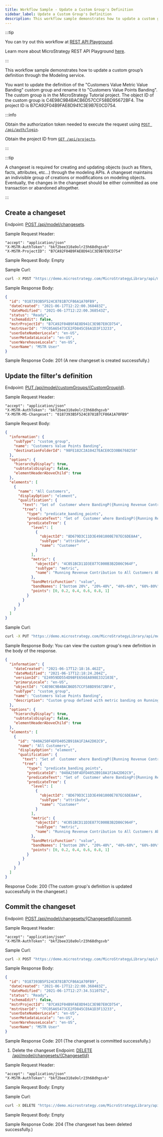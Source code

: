 ```yaml
---
title: Workflow Sample - Update a Custom Group's Definition
sidebar_label: Update a Custom Group's Definition
description: This workflow sample demonstrates how to update a custom group’s definition through the Modeling service.
---
```


:::tip

You can try out this workflow at [REST API Playground](https://www.postman.com/microstrategysdk/workspace/microstrategy-rest-api/folder/16131298-3c57732e-0689-406a-a6ad-c73ece5960c2?ctx=documentation).

Learn more about MicroStrategy REST API Playground [here](/docs/getting-started/playground.md).

:::

This workflow sample demonstrates how to update a custom group’s definition through the Modeling service.

You want to update the definition of the "Customers Value Metric Value Banding" custom group and rename it to "Customers Value Points Banding". The custom group is in the MicroStrategy Tutorial project. The object ID of the custom group is C4E98C9B4BACB6D57CCF58BD95672BF4. The project ID is B7CA92F04B9FAE8D941C3E9B7E0CD754.

:::info

Obtain the authorization token needed to execute the request using [`POST /api/auth/login`](https://demo.microstrategy.com/MicroStrategyLibrary/api-docs/index.html#/Authentication/postLogin).

Obtain the project ID from [`GET /api/projects`](https://demo.microstrategy.com/MicroStrategyLibrary/api-docs/index.html#/Projects/getProjects_1).

:::

:::tip

A changeset is required for creating and updating objects (such as filters, facts, attributes, etc...) through the modeling APIs. A changeset maintains an indivisible group of creations or modifications on modeling objects. Eventually, the changes in the changeset should be either committed as one transaction or abandoned altogether.

:::

## Create a changeset

Endpoint: [POST /api/model/changesets](https://demo.microstrategy.com/MicroStrategyLibrary/api-docs/index.html#/Changesets/ms-createChangeset).

Sample Request Header:

```http
"accept": "application/json"
"X-MSTR-AuthToken": "bkf2bee310a9olr23h68dhgsvb"
"X-MSTR-ProjectID": "B7CA92F04B9FAE8D941C3E9B7E0CD754"
```

Sample Request Body: Empty

Sample Curl:

```bash
curl -X POST "https://demo.microstrategy.com/MicroStrategyLibrary/api/model/changesets" -H "accept: application/json" -H "X-MSTR-AuthToken: bkf2bee310a9olr23h68dhgsvb" -H "X-MSTR-ProjectID: B7CA92F04B9FAE8D941C3E9B7E0CD754"
```

Sample Response Body:

```json
{
  "id": "0187393B5F524C8781B7CF86A1A70FB9",
  "dateCreated": "2021-06-17T12:22:00.368483Z",
  "dateModified": "2021-06-17T12:22:00.368543Z",
  "status": "Ready",
  "schemaEdit": false,
  "mstrProjectId": "B7CA92F04B9FAE8D941C3E9B7E0CD754",
  "mstrUserId": "7FC05A65473CE2FD845CE6A1D3F13233",
  "userDateNumberLocale": "en-US",
  "userMetadataLocale": "en-US",
  "userWarehouseLocale": "en-US",
  "userName": "MSTR User"
}
```

Sample Response Code: 201 (A new changeset is created successfully.)

## Update the filter's definition

Endpoint: [PUT /api/model/customGroups/{CustomGroupId}](https://demo.microstrategy.com/MicroStrategyLibrary/api-docs/index.html#/Custom%20Groups/ms-putFilter).

Sample Request Header:

```http
"accept": "application/json"
"X-MSTR-AuthToken": "bkf2bee310a9olr23h68dhgsvb"
"X-MSTR-MS-Changeset": "0187393B5F524C8781B7CF86A1A70FB9"
```

Sample Request Body:

```json
{
  "information": {
    "subType": "custom_group",
    "name": "Customers Value Points Banding",
    "destinationFolderId": "98FE182C2A10427EACE0CD30B6768258"
  },
  "options": {
    "hierarchyDisplay": true,
    "subtotalsDisplay": false,
    "elementHeaderAboveChild": true
  },
  "elements": [
    {
      "name": "All Customers",
      "displayOption": "element",
      "qualification": {
        "text": "Set of  Customer where BandingP({Running Revenue Contribution to All Customers Abs.},0,0.2,0.4,0.6,0.8,1)",
        "tree": {
          "type": "predicate_banding_points",
          "predicateText": "Set of  Customer where BandingP({Running Revenue Contribution to All Customers Abs.},0,0.2,0.4,0.6,0.8,1)",
          "predicateTree": {
            "level": [
              {
                "objectId": "8D679D3C11D3E4981000E787EC6DE8A4",
                "subType": "attribute",
                "name": "Customer"
              }
            ],
            "metric": {
              "objectId": "4C051BCD11D3E877C000B3B2D86C964F",
              "subType": "metric",
              "name": "Running Revenue Contribution to All Customers Abs."
            },
            "bandMetricFunction": "value",
            "bandNames": ["bottom 20%", "20%-40%", "40%-60%", "60%-80%", "Top 20%"],
            "points": [0, 0.2, 0.4, 0.6, 0.8, 1]
          }
        }
      }
    }
  ]
}
```

Sample Curl:

```bash
curl -X PUT "https://demo.microstrategy.com/MicroStrategyLibrary/api/model/customGroups/C4E98C9B4BACB6D57CCF58BD95672BF4" -H "accept: application/json" -H "X-MSTR-AuthToken: bkf2bee310a9olr23h68dhgsvb" -H "X-MSTR-MS-Changeset: 0187393B5F524C8781B7CF86A1A70FB9" -H "Content-Type: application/json" -d "{\"information\":{\"name\":\"Customers Value Points Banding\"},\"options\":{\"hierarchyDisplay\":true,\"subtotalsDisplay\":false,\"elementHeaderAboveChild\":true},\"elements\":[{\"name\":\"All Customers\",\"displayOption\":\"element\",\"qualification\":{\"text\":\"Set of Customer where BandingP({Running Revenue Contribution to All Customers Abs.},0,0.2,0.4,0.6,0.8,1)\",\"tree\":{\"type\":\"predicate_banding_points\",\"predicateText\":\"Set of Customer where BandingP({Running Revenue Contribution to All Customers Abs.},0,0.2,0.4,0.6,0.8,1)\",\"predicateTree\":{\"level\":[{\"objectId\":\"8D679D3C11D3E4981000E787EC6DE8A4\",\"subType\":\"attribute\",\"name\":\"Customer\"}],\"metric\":{\"objectId\":\"4C051BCD11D3E877C000B3B2D86C964F\",\"subType\":\"metric\",\"name\":\"Running Revenue Contribution to All Customers Abs.\"},\"bandMetricFunction\":\"value\",\"bandNames\":[\"bottom 20%\",\"20%-40%\",\"40%-60%\",\"60%-80%\",\"Top 20%\"],\"points\":[0,0.2,0.4,0.6,0.8,1]}}}}]}"
```

Sample Response Body: You can view the custom group's new definition in the body of the response.

```json
{
  "information": {
    "dateCreated": "2021-06-17T12:18:16.462Z",
    "dateModified": "2021-06-17T12:18:24.204Z",
    "versionId": "E24959DD554D98FE656EA898E332103E",
    "primaryLocale": "en-US",
    "objectId": "C4E98C9B4BACB6D57CCF58BD95672BF4",
    "subType": "custom_group",
    "name": "Customers Value Points Banding",
    "description": "Custom group defined with metric banding on Running Revenue Contribution to all Customers Abs."
  },
  "options": {
    "hierarchyDisplay": true,
    "subtotalsDisplay": false,
    "elementHeaderAboveChild": true
  },
  "elements": [
    {
      "id": "040A250F4DFD4052B918A1F2A42D02C9",
      "name": "All Customers",
      "displayOption": "element",
      "qualification": {
        "text": "Set of  Customer where BandingP({Running Revenue Contribution to All Customers Abs.},0,0.2,0.4,0.6,0.8,1)",
        "tree": {
          "type": "predicate_banding_points",
          "predicateId": "040A250F4DFD4052B918A1F2A42D02C9",
          "predicateText": "Set of  Customer where BandingP({Running Revenue Contribution to All Customers Abs.},0,0.2,0.4,0.6,0.8,1)",
          "predicateTree": {
            "level": [
              {
                "objectId": "8D679D3C11D3E4981000E787EC6DE8A4",
                "subType": "attribute",
                "name": "Customer"
              }
            ],
            "metric": {
              "objectId": "4C051BCD11D3E877C000B3B2D86C964F",
              "subType": "metric",
              "name": "Running Revenue Contribution to All Customers Abs."
            },
            "bandMetricFunction": "value",
            "bandNames": ["bottom 20%", "20%-40%", "40%-60%", "60%-80%", "Top 20%"],
            "points": [0, 0.2, 0.4, 0.6, 0.8, 1]
          }
        }
      }
    }
  ]
}
```

Response Code: 200 (The custom group's definition is updated successfully in the changeset.)

## Commit the changeset

Endpoint: [POST /api/model/changesets/{ChangesetId}/commit](https://demo.microstrategy.com/MicroStrategyLibrary/api-docs/index.html#/Changesets/ms-commitChangeset).

Sample Request Header:

```http
"accept": "application/json"
"X-MSTR-AuthToken": "bkf2bee310a9olr23h68dhgsvb"
```

Sample Curl:

```bash
curl -X POST "https://demo.microstrategy.com/MicroStrategyLibrary/api/model/changesets" -H "accept: application/json" -H "X-MSTR-AuthToken: bkf2bee310a9olr23h68dhgsvb" -H "X-MSTR-ProjectID: B7CA92F04B9FAE8D941C3E9B7E0CD754"
```

Sample Response Body:

```json
{
  "id": "0187393B5F524C8781B7CF86A1A70FB9",
  "dateCreated": "2021-06-17T12:22:00.368483Z",
  "dateModified": "2021-06-17T12:27:34.511075Z",
  "status": "Ready",
  "schemaEdit": false,
  "mstrProjectId": "B7CA92F04B9FAE8D941C3E9B7E0CD754",
  "mstrUserId": "7FC05A65473CE2FD845CE6A1D3F13233",
  "userDateNumberLocale": "en-US",
  "userMetadataLocale": "en-US",
  "userWarehouseLocale": "en-US",
  "userName": "MSTR User"
}
```

Sample Response Code: 201 (The changeset is committed successfully.)

1. Delete the changeset Endpoint: [DELETE /api/model/changesets/{ChangesetId}](https://demo.microstrategy.com/MicroStrategyLibrary/api-docs/index.html#/Changesets/ms-deleteChangeset)

Sample Request Header:

```http
"accept": "application/json"
"X-MSTR-AuthToken": "bkf2bee310a9olr23h68dhgsvb"
```

Sample Request Body: Empty

Sample Curl:

```bash
curl -X DELETE "https://demo.microstrategy.com/MicroStrategyLibrary/api/model/changesets/0187393B5F524C8781B7CF86A1A70FB9" -H "accept: application/json" -H "X-MSTR-AuthToken: bkf2bee310a9olr23h68dhgsvb"
```

Sample Request Body: Empty

Sample Response Code: 204 (The changeset has been deleted successfully.)
